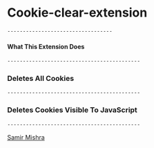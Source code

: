 # Cookie-clear-extension

`----------------------------------`

#### What This Extension Does

`-------------------------------------------`

### Deletes All Cookies

`-------------------------------------------`

### Deletes Cookies Visible To JavaScript

`-------------------------------------------`


<a href="https://www.linkedin.com/in/smir45/">Samir Mishra</a> 
